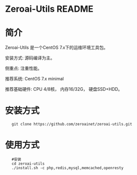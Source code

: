 Zeroai-Utils README
============

简介
===========

  Zeroai-Utils 是一个CentOS 7.x下的运维环境工具包。

  安装方式: 源码编译为主。

  侧重点:   注重性能。

  推荐系统: CentOS 7.x minimal

  推荐基础硬件:
  			CPU 4/8核，
  			内存16/32G，
  			硬盘SSD+HDD。

安装方式
=======
```shell
   git clone https://github.com/zeroainet/zeroai-utils.git
```

使用方式
=======
```shell
   #安装
   cd zeroai-utils
   ./install.sh -c php,redis,mysql,memcached,openresty
```